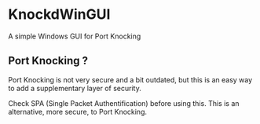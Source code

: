 # KnockdWinGUI
A simple Windows GUI for Port Knocking

## Port Knocking ?
Port Knocking is not very secure and a bit outdated, but this is an easy way to add a supplementary layer of security.

Check SPA (Single Packet Authentification) before using this. This is an alternative, more secure, to Port Knocking.

